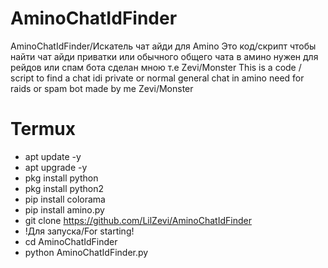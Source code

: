 # AminoChatIdFinder
AminoChatIdFinder/Искатель чат айди для Amino
Это код/скрипт чтобы найти чат айди приватки или обычного общего чата в амино
нужен для рейдов или спам бота сделан мною т.е Zevi/Monster
This is a code / script to find a chat idi private or normal general chat in amino
need for raids or spam bot made by me  Zevi/Monster

# Termux
- apt update -y
- apt upgrade -y
- pkg install python
- pkg install python2
- pip install colorama
- pip install amino.py
- git clone https://github.com/LilZevi/AminoChatIdFinder
- !Для запуска/For starting!
- cd AminoChatIdFinder
- python AminoChatIdFinder.py
